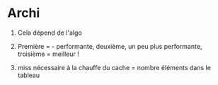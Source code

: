 # Archi

1. Cela dépend de l'algo

2. Première = - performante, deuxième, un peu plus performante, troisième = meilleur !

4. miss nécessaire à la chauffe du cache = nombre éléments dans le tableau
